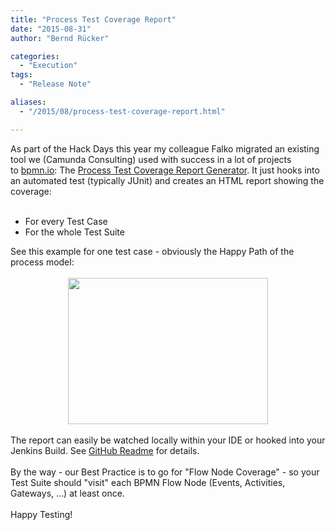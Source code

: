 ```yaml
---
title: "Process Test Coverage Report"
date: "2015-08-31"
author: "Bernd Rücker"

categories:
  - "Execution"
tags: 
  - "Release Note"

aliases:
  - "/2015/08/process-test-coverage-report.html"

---
```


<div>
As part of the Hack Days this year my colleague Falko migrated an existing tool we (Camunda Consulting) used with success in a lot of projects to&nbsp;<a href="http://bpmn.io/">bpmn.io</a>: The <a href="https://github.com/camunda/camunda-consulting/tree/master/snippets/process-test-coverage">Process Test Coverage Report Generator</a>. It just hooks into an automated test (typically JUnit) and creates an HTML report showing the coverage:<br />
<br />
<ul>
<li>For every Test Case</li>
<li>For the whole Test Suite</li>
</ul>
<div>
See this example for one test case - obviously the Happy Path of the process model:</div>
<div>
<br /></div>
<div class="separator" style="clear: both; text-align: center;">
<a href="http://1.bp.blogspot.com/-jP0h-G4dUNE/VeSdgQvu-3I/AAAAAAAAARU/akfz4seDr5w/s1600/testing-process-definitions-coverage.png" imageanchor="1" style="margin-left: 1em; margin-right: 1em;"><img border="0" height="234" src="http://1.bp.blogspot.com/-jP0h-G4dUNE/VeSdgQvu-3I/AAAAAAAAARU/akfz4seDr5w/s320/testing-process-definitions-coverage.png" width="320" /></a></div>
<div class="separator" style="clear: both; text-align: center;">
<br /></div>
<div>
The report can easily be watched locally within your IDE or hooked into your Jenkins Build. See <a href="https://github.com/camunda/camunda-consulting/blob/master/snippets/process-test-coverage/README.md">GitHub Readme</a> for details.&nbsp;</div>
<div>
<br /></div>
<div>
By the way - our Best Practice is to go for "Flow Node Coverage" - so your Test Suite should "visit" each BPMN Flow Node (Events, Activities, Gateways, ...) at least once.</div>
<div>
<br /></div>
<div>
Happy Testing!</div>

</div>